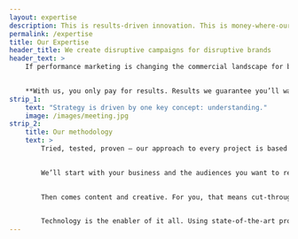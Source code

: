 ```yaml
---
layout: expertise
description: This is results-driven innovation. This is money-where-our-mouth-is marketing. This is ZURU Group.
permalink: /expertise
title: Our Expertise
header_title: We create disruptive campaigns for disruptive brands
header_text: >
    If performance marketing is changing the commercial landscape for brands big and small, Zuru is changing the performance marketing world forever. We make campaigns more instant for you. Insight more actionable for you. And returns more attributable to every pound, euro or dollar you spend with us (and we spend ourselves in pursuit of your goals).

    
    **With us, you only pay for results. Results we guarantee you’ll want. And results we guarantee you’ll be delighted be.**
strip_1:
    text: "Strategy is driven by one key concept: understanding."
    image: /images/meeting.jpg
strip_2:
    title: Our methodology
    text: >
        Tried, tested, proven – our approach to every project is based on a methodology that works. And works well. Based on four key pillars – strategy, content, creative and technology – it’s demonstrated its success time and again, for clients around the world, in the most competitive markets and with the most challenging of targets.

        
        We’ll start with your business and the audiences you want to reach, getting under the skin of both to understand what will work (and what won’t). We’ll use socio-demographics and a deep understanding of consumer behaviour to identify who your prospects are, what they want, what they like and what’s going to drive them to action, all the while mapping that against what you aim to achieve.

        
        Then comes content and creative. For you, that means cut-through and clarity, with ideas that are braver, brighter and always big on engagement. 

        
        Technology is the enabler of it all. Using state-of-the-art proprietary marketing technology, your campaigns are brought to life, with every action, engagement and outcome monitored and optimised in real-time.
---
```


